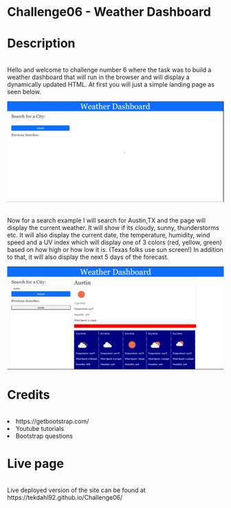 # Challenge06 - Weather Dashboard
<h1>Description</h1><br>
Hello and welcome to challenge number 6 where the task was to build a weather dashboard that will run in the browser and will display a dynamically updated HTML.
At first you will just a simple landing page as seen below.
<!-- Needed a line between -->

![](assets/images/pre-search.png)<br></br>

Now for a search example I will search for Austin,TX and the page will display the current weather. It will show if its cloudy, sunny, thunderstorms etc. 
It will also display the current date, the temperature, humidity, wind speed and a UV index which will display one of 3 colors (red, yellow, green) based on how high or how low it is. (Texas folks use sun screen!) In addition to that, it will also display the next 5 days of the forecast.

![](assets/images/post-search.png) 

<h1>Credits</h1><br>
<li>https://getbootstrap.com/</li>
<li>Youtube tutorials</li>
<li>Bootstrap questions</li>

<h1>Live page</h1><br>
Live deployed version of the site can be found at https://tekdahl92.github.io/Challenge06/
